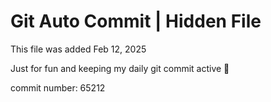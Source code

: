 # Git Auto Commit | Hidden File

This file was added Feb 12, 2025

Just for fun and keeping my daily git commit active 🤪

commit number: 65212
